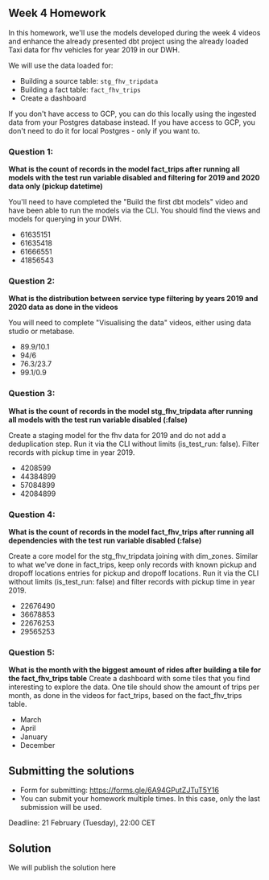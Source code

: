 ## Week 4 Homework 

In this homework, we'll use the models developed during the week 4 videos and enhance the already presented dbt project using the already loaded Taxi data for fhv vehicles for year 2019 in our DWH.

We will use the data loaded for:

* Building a source table: `stg_fhv_tripdata`
* Building a fact table: `fact_fhv_trips`
* Create a dashboard 

If you don't have access to GCP, you can do this locally using the ingested data from your Postgres database
instead. If you have access to GCP, you don't need to do it for local Postgres -
only if you want to.

### Question 1: 

**What is the count of records in the model fact_trips after running all models with the test run variable disabled and filtering for 2019 and 2020 data only (pickup datetime)** 

You'll need to have completed the "Build the first dbt models" video and have been able to run the models via the CLI. 
You should find the views and models for querying in your DWH.

- 61635151
- 61635418
- 61666551
- 41856543


### Question 2: 

**What is the distribution between service type filtering by years 2019 and 2020 data as done in the videos**

You will need to complete "Visualising the data" videos, either using data studio or metabase. 

- 89.9/10.1
- 94/6
- 76.3/23.7
- 99.1/0.9



### Question 3: 

**What is the count of records in the model stg_fhv_tripdata after running all models with the test run variable disabled (:false)**  

Create a staging model for the fhv data for 2019 and do not add a deduplication step. Run it via the CLI without limits (is_test_run: false).
Filter records with pickup time in year 2019.

- 4208599
- 44384899
- 57084899
- 42084899


### Question 4: 

**What is the count of records in the model fact_fhv_trips after running all dependencies with the test run variable disabled (:false)**  

Create a core model for the stg_fhv_tripdata joining with dim_zones.
Similar to what we've done in fact_trips, keep only records with known pickup and dropoff locations entries for pickup and dropoff locations. 
Run it via the CLI without limits (is_test_run: false) and filter records with pickup time in year 2019.

- 22676490
- 36678853
- 22676253
- 29565253

### Question 5: 

**What is the month with the biggest amount of rides after building a tile for the fact_fhv_trips table**
Create a dashboard with some tiles that you find interesting to explore the data. One tile should show the amount of trips per month, as done in the videos for fact_trips, based on the fact_fhv_trips table.

- March
- April
- January
- December



## Submitting the solutions

* Form for submitting: https://forms.gle/6A94GPutZJTuT5Y16
* You can submit your homework multiple times. In this case, only the last submission will be used. 

Deadline: 21 February (Tuesday), 22:00 CET


## Solution

We will publish the solution here
